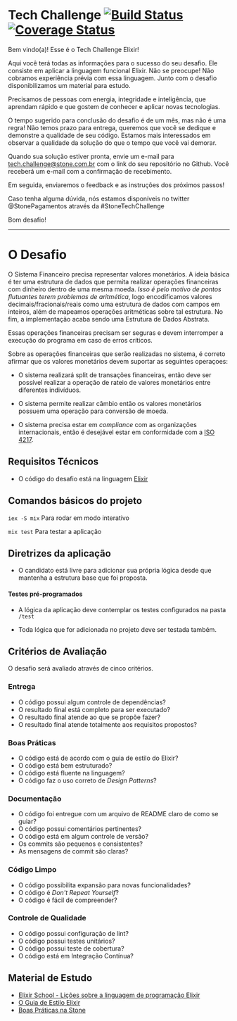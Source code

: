 # Tech Challenge [![Build Status](https://travis-ci.org/victorprs/financial-system.svg?branch=master)](https://travis-ci.org/victorprs/financial-system) [![Coverage Status](https://coveralls.io/repos/github/victorprs/financial-system/badge.svg?branch=master)](https://coveralls.io/github/victorprs/financial-system?branch=master)

Bem vindo(a)! Esse é o Tech Challenge Elixir!

Aqui você terá todas as informações para o sucesso do seu desafio. Ele consiste em aplicar a linguagem funcional Elixir. Não se preocupe! Não cobramos experiência prévia com essa linguagem. Junto com o desafio disponibilizamos um material para estudo.

Precisamos de pessoas com energia, integridade e inteligência, que aprendam rápido e que gostem de conhecer e aplicar novas tecnologias.

O tempo sugerido para conclusão do desafio é de um mês, mas não é uma regra! Não temos prazo para entrega, queremos que você se dedique e demonstre a qualidade de seu código. Estamos mais interessados em observar a qualidade da solução do que o tempo que você vai demorar.

Quando sua solução estiver pronta, envie um e-mail para tech.challenge@stone.com.br com o link do seu repositório no Github. Você receberá um e-mail com a confirmação de recebimento.

Em seguida, enviaremos o feedback e as instruções dos próximos passos!

Caso tenha alguma dúvida, nós estamos disponíveis no twitter @StonePagamentos através da #StoneTechChallenge

Bom desafio!

---

# O Desafio

O Sistema Financeiro precisa representar valores monetários. A ideia básica é ter uma estrutura de dados que permita realizar operações financeiras com dinheiro dentro de uma mesma moeda. _Isso é pelo motivo de pontos flutuantes terem problemas de aritmética_, logo encodificamos valores decimais/fracionais/reais como uma estrutura de dados com campos em inteiros, além de mapeamos operações aritméticas sobre tal estrutura. No fim, a implementação acaba sendo uma Estrutura de Dados Abstrata.

Essas operações financeiras precisam ser seguras e devem interromper a execução do programa em caso de erros críticos.

Sobre as operações financeiras que serão realizadas no sistema, é correto afirmar que os valores monetários devem suportar as seguintes operaçoes:

* O sistema realizará split de transações financeiras, então deve ser possível realizar a operação de rateio de valores monetários entre diferentes indivíduos.

* O sistema permite realizar câmbio então os valores monetários possuem uma operação para conversão de moeda.

* O sistema precisa estar em _compliance_ com as organizações internacionais, então é desejável estar em conformidade com a [ISO 4217](https://pt.wikipedia.org/wiki/ISO_4217).

## Requisitos Técnicos

* O código do desafio está na linguagem [Elixir](http://elixir-lang.github.io/)

## Comandos básicos do projeto

`iex -S mix` Para rodar em modo interativo

`mix test` Para testar a aplicação

## Diretrizes da aplicação

- O candidato está livre para adicionar sua própria lógica desde que mantenha a estrutura base que foi proposta.

#### Testes pré-programados

- A lógica da aplicação deve contemplar os testes configurados na pasta `/test`

- Toda lógica que for adicionada no projeto deve ser testada também. 

## Critérios de Avaliação

O desafio será avaliado através de cinco critérios.

### Entrega

* O código possui algum controle de dependências?
* O resultado final está completo para ser executado?
* O resultado final atende ao que se propõe fazer?
* O resultado final atende totalmente aos requisitos propostos?

### Boas Práticas

* O código está de acordo com o guia de estilo do Elixir?
* O código está bem estruturado?
* O código está fluente na linguagem?
* O código faz o uso correto de _Design Patterns_?

### Documentação

* O código foi entregue com um arquivo de README claro de como se guiar?
* O código possui comentários pertinentes?
* O código está em algum controle de versão?
* Os commits são pequenos e consistentes?
* As mensagens de commit são claras?

### Código Limpo

* O código possibilita expansão para novas funcionalidades?
* O código é _Don't Repeat Yourself_?
* O código é fácil de compreender?

### Controle de Qualidade

* O código possui configuração de lint?
* O código possui testes unitários?
* O código possui teste de cobertura?
* O código está em Integração Contínua?

## Material de Estudo
* [Elixir School - Lições sobre a linguagem de programação Elixir](https://elixirschool.com/pt/)
* [O Guia de Estilo Elixir](https://github.com/gusaiani/elixir_style_guide/blob/master/README_ptBR.md)
* [Boas Práticas na Stone](https://github.com/stone-payments/stoneco-best-practices/blob/master/README_pt.md)
